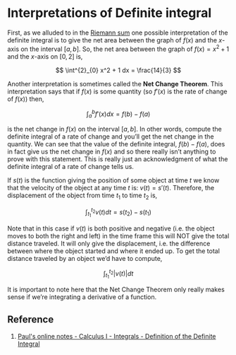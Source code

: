 # Interpretations of Definite integral

First, as we alluded to in the [Riemann sum](./0004-riemann-sum.md) one possible interpretation of the definite integral is to give the net area between the graph of $f(x)$ and the $x$-axis on the interval $[a, b]$. So, the net area between the graph of $f(x) = x^2 + 1$ and the $x$-axis on $[0, 2]$ is,

$$
\int^{2}_{0} x^2 + 1 dx = \frac{14}{3}
$$

Another interpretation is sometimes called the **Net Change Theorem**. This interpretation says that if $f(x)$ is some quantity (so $f'(x)$ is the rate of change of $f(x)$) then,

$$
\int^{b}_{a} f'(x) dx = f(b) − f(a)
$$

is the net change in $f(x)$ on the interval $[a, b]$. In other words, compute the definite integral of a rate of change and you’ll get the net change in the quantity. We can see that the value of the definite integral, $f(b) - f(a)$, does in fact give us the net change in $f(x)$ and so there really isn’t anything to prove with this statement. This is really just an acknowledgment of what the definite integral of a rate of change tells us.

If $s(t)$ is the function giving the position of some object at time $t$ we know that the velocity of the object at any time $t$ is: $v(t) = s'(t)$. Therefore, the displacement of the object from time $t_1$ to time $t_2$ is,

$$
\int^{t_2}_{t_1} v(t) dt = s(t_2) - s(t_1)
$$

Note that in this case if $v(t)$ is both positive and negative (i.e. the object moves to both the right and left) in the time frame this will NOT give the total distance traveled. It will only give the displacement, i.e. the difference between where the object started and where it ended up. To get the total distance traveled by an object we’d have to compute,

$$
\int^{t_2}_{t_1} | v(t) | dt
$$

It is important to note here that the Net Change Theorem only really makes sense if we’re integrating a derivative of a function.

## Reference

1. [Paul's online notes - Calculus I - Integrals - Definition of the Definite Integral](https://tutorial.math.lamar.edu/Classes/CalcI/DefnOfDefiniteIntegral.aspx)

